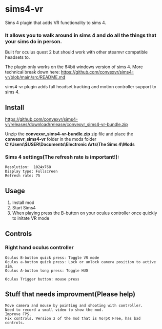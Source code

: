 # sims4-vr
Sims 4 plugin that adds VR functionality to sims 4.
### It allows you to walk around in sims 4 and do all the things that your sims do in person.

Built for oculus quest 2 but should work with other steamvr compatible headsets to.

The plugin only works on the 64bit windows version of sims 4.
More technical break down here: https://github.com/convexvr/sims4-vr/blob/main/src/README.md

sims4-vr plugin adds full headset tracking and motion controller support to sims 4.



## Install
https://github.com/convexvr/sims4-vr/releases/download/release/convexvr_sims4-vr-bundle.zip

Unzip the **convexvr_sims4-vr-bundle.zip** zip file and place the **convexvr_sims4-vr** folder in the mods folder  **C:\Users\\$USER\Documents\Electronic Arts\The Sims 4\Mods**


### Sims 4 settings(The refresh rate is important!):
```
Resolution:  1024x768
Display type: Fullscreen
Refresh rate: 75
```

## Usage
1. Install mod
2. Start Sims4 
3. When playing press the B-button on your oculus controller once quickly to initate VR mode

## Controls
### Right hand oculus controller

```
Oculus B-button quick press: Toggle VR mode
Oculus a-button quick press: Lock or unlock camera position to active sim.
Oculus A-button long press: Toggle HUD

Oculus Trigger button: mouse press
```

## Stuff that needs improvment(Please help)
```
Move camera and mouse by pointing and shooting with controller.
Need to record a small video to show the mod.
Improve FPS.
Fix controls. Version 2 of the mod that is VorpX Free, has bad controls.
```
